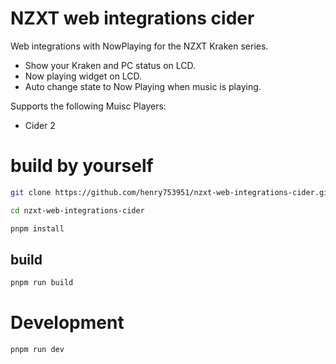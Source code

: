 # NZXT web integrations cider

Web integrations with NowPlaying for the NZXT Kraken series.
- Show your Kraken and PC status on LCD.
- Now playing widget on LCD.
- Auto change state to Now Playing when music is playing.

Supports the following Muisc Players:
- Cider 2


# build by yourself

```bash
git clone https://github.com/henry753951/nzxt-web-integrations-cider.git
```

```bash
cd nzxt-web-integrations-cider
```

```bash
pnpm install
```
## build

```bash
pnpm run build
```
# Development

```bash
pnpm run dev
```

